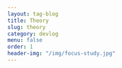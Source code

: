 ```yaml
---
layout: tag-blog
title: Theory
slug: theory
category: devlog
menu: false
order: 1
header-img: "/img/focus-study.jpg"
---
```

